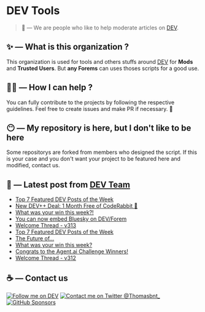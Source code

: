 # DEV Tools

> 🔧 — We are people who like to help moderate articles on [DEV](https://dev.to).

## ✨ — What is this organization ?

This organization is used for tools and others stuffs around [DEV](https://dev.to) for **Mods** and **Trusted Users**. But __any Forems__ can uses thoses scripts for a good use.


## 💪🏼 — How I can help ?

You can fully contribute to the projects by following the respective guidelines. Feel free to create issues and make PR if necessary. 🎉

## 😶 — My repository is here, but I don't like to be here

Some repositorys are forked from members who designed the script. If this is your case and you don't want your project to be featured here and modified, contact us.

## 📝 — Latest post from [DEV Team](https://dev.to/devteam)

<!-- BLOG-POST-LIST:START -->
- [Top 7 Featured DEV Posts of the Week](https://dev.to/devteam/top-7-featured-dev-posts-of-the-week-157k)
- [New DEV++ Deal: 1 Month Free of CodeRabbit 🚀](https://dev.to/devteam/new-dev-deal-1-month-free-of-coderabbit-2fnj)
- [What was your win this week?!](https://dev.to/devteam/what-was-your-win-this-week-ean)
- [You can now embed Bluesky on DEV/Forem](https://dev.to/devteam/you-can-now-embed-bluesky-on-devforem-2ak1)
- [Welcome Thread - v313](https://dev.to/devteam/welcome-thread-v313-50bg)
- [Top 7 Featured DEV Posts of the Week](https://dev.to/devteam/top-7-featured-dev-posts-of-the-week-4pen)
- [The Future of...](https://dev.to/devteam/the-future-of-4ml4)
- [What was your win this week?](https://dev.to/devteam/what-was-your-win-this-week-2ek)
- [Congrats to the Agent.ai Challenge Winners!](https://dev.to/devteam/congrats-to-the-agentai-challenge-winners-5eg5)
- [Welcome Thread - v312](https://dev.to/devteam/welcome-thread-v312-3gmp)
<!-- BLOG-POST-LIST:END -->


## ☕ — Contact us

[![Follow me on DEV](https://img.shields.io/badge/dev.to-%2308090A.svg?&style=for-the-badge&logo=dev.to&logoColor=white&alt=devto)](https://dev.to/thomasbnt)
[![Contact me on Twitter @Thomasbnt_](https://img.shields.io/badge/Contact%20me%20on%20Twitter-%231DA1F2.svg?&style=for-the-badge&logo=twitter&logoColor=white&alt=twitter)](https://twitter.com/messages/1142357270-1142357270?text=Hello,%20I%20contact%20you%20from%20devtotools%20&recipient_id=1142357270) [![GitHub Sponsors](https://img.shields.io/badge/Sponsor%20me-%23EA54AE.svg?&style=for-the-badge&logo=github-sponsors&logoColor=white)](https://github.com/sponsors/thomasbnt)


